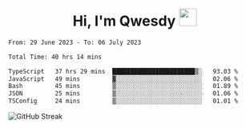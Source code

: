 
<h1 align="center"><b>Hi, I'm Qwesdy </b><img src="https://media.giphy.com/media/hvRJCLFzcasrR4ia7z/giphy.gif" width="35"></h1>



<!--
**Qwesdy/qwesdy** is a ✨ _special_ ✨ repository because its `README.md` (this file) appears on your GitHub profile.

Here are some ideas to get you started:

- 🔭 I’m currently working on ...
- 🌱 I’m currently learning ...
- 👯 I’m looking to collaborate on ...
- 🤔 I’m looking for help with ...
- 💬 Ask me about ...
- 📫 How to reach me: ...
- 😄 Pronouns: ...
- ⚡ Fun fact: ...

-------
-->


<!--START_SECTION:waka-->

```txt
From: 29 June 2023 - To: 06 July 2023

Total Time: 40 hrs 14 mins

TypeScript   37 hrs 29 mins  ███████████████████████▒░   93.03 %
JavaScript   49 mins         ▓░░░░░░░░░░░░░░░░░░░░░░░░   02.06 %
Bash         45 mins         ▒░░░░░░░░░░░░░░░░░░░░░░░░   01.89 %
JSON         25 mins         ▒░░░░░░░░░░░░░░░░░░░░░░░░   01.06 %
TSConfig     24 mins         ▒░░░░░░░░░░░░░░░░░░░░░░░░   01.01 %
```

<!--END_SECTION:waka-->

![GitHub Streak](https://streak-stats.demolab.com?user=Qwesdy&theme=dark&hide_border=true)
